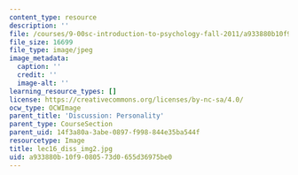 ```yaml
---
content_type: resource
description: ''
file: /courses/9-00sc-introduction-to-psychology-fall-2011/a933880b10f9080573d0655d36975be0_lec16_diss_img2.jpg
file_size: 16699
file_type: image/jpeg
image_metadata:
  caption: ''
  credit: ''
  image-alt: ''
learning_resource_types: []
license: https://creativecommons.org/licenses/by-nc-sa/4.0/
ocw_type: OCWImage
parent_title: 'Discussion: Personality'
parent_type: CourseSection
parent_uid: 14f3a80a-3abe-0897-f998-844e35ba544f
resourcetype: Image
title: lec16_diss_img2.jpg
uid: a933880b-10f9-0805-73d0-655d36975be0
---
```

